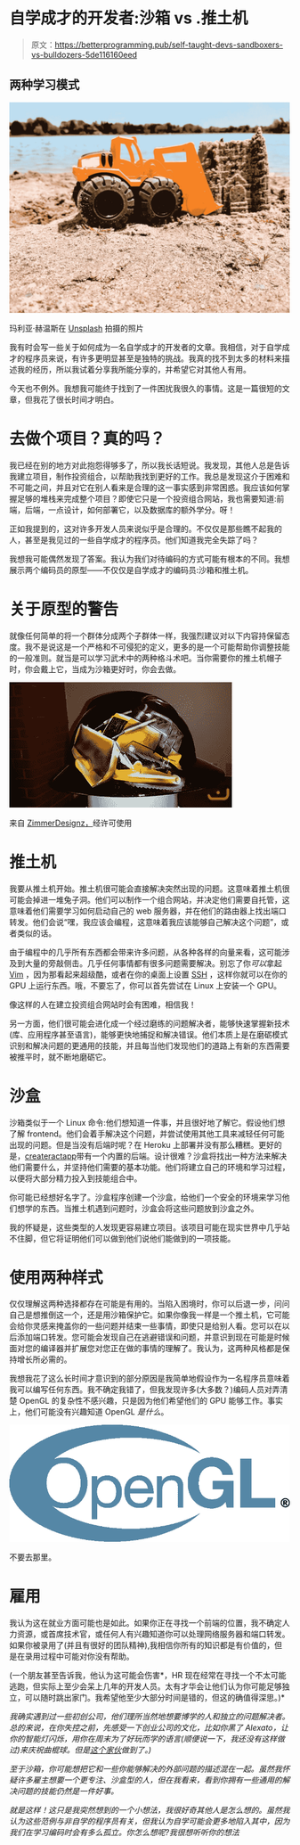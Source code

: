 # 自学成才的开发者:沙箱 vs .推土机

> 原文：<https://betterprogramming.pub/self-taught-devs-sandboxers-vs-bulldozers-5de116160eed>

## 两种学习模式

![](img/110e9856a3000f06e9327cf6802a4456.png)

玛利亚·赫温斯在 [Unsplash](https://unsplash.com?utm_source=medium&utm_medium=referral) 拍摄的照片

我有时会写一些关于如何成为一名自学成才的开发者的文章。我相信，对于自学成才的程序员来说，有许多更明显甚至是独特的挑战。我真的找不到太多的材料来描述我的经历，所以我试着分享我所能分享的，并希望它对其他人有用。

今天也不例外。我想我可能终于找到了一件困扰我很久的事情。这是一篇很短的文章，但我花了很长时间才明白。

# 去做个项目？真的吗？

我已经在别的地方对此抱怨得够多了，所以我长话短说。我发现，其他人总是告诉我建立项目，制作投资组合，以帮助我找到更好的工作。我总是发现这介于困难和不可能之间，并且对它在别人看来是合理的这一事实感到非常困惑。我应该如何掌握足够的堆栈来完成整个项目？即使它只是一个投资组合网站，我也需要知道:前端，后端，一点设计，如何部署它，以及数据库的额外学分。呀！

正如我提到的，这对许多开发人员来说似乎是合理的。不仅仅是那些瞧不起我的人，甚至是我见过的一些自学成才的程序员。他们知道我完全失踪了吗？

我想我可能偶然发现了答案。我认为我们对待编码的方式可能有根本的不同。我想展示两个编码员的原型——不仅仅是自学成才的编码员:沙箱和推土机。

# 关于原型的警告

就像任何简单的将一个群体分成两个子群体一样，我强烈建议对以下内容持保留态度。我不是说这是一个严格和不可侵犯的定义，更多的是一个可能帮助你调整技能的一般准则。就当是可以学习武术中的两种格斗术吧。当你需要你的推土机帽子时，你会戴上它，当成为沙箱更好时，你会去做。

![](img/0629397ce0349be9063a267e32f21c0b.png)

来自 [ZimmerDesignz，](https://www.zimmerdesignz.com/gallery-of-photos/image.raw?view=image&type=img&id=48)经许可使用

# 推土机

我要从推土机开始。推土机很可能会直接解决突然出现的问题。这意味着推土机很可能会掉进一堆兔子洞。他们可以制作一个组合网站，并决定他们需要自托管，这意味着他们需要学习如何启动自己的 web 服务器，并在他们的路由器上找出端口转发。他们会说“嘿，我应该会编程，这意味着我应该能够自己解决这个问题”，或者类似的话。

由于编程中的几乎所有东西都会带来许多问题，从各种各样的向量来看，这可能涉及到大量的旁敲侧击。几乎任何事情都有很多问题需要解决。别忘了你*可以*拿起 [Vim](https://vim-adventures.com/) ，因为那看起来超级酷，或者在你的桌面上设置 [SSH](https://dev.to/zduey/how-to-set-up-an-ssh-server-on-a-home-computer) ，这样你就可以在你的 GPU 上运行东西。哦，不要忘了，你可以首先尝试在 Linux 上安装一个 GPU。

像这样的人在建立投资组合网站时会有困难，相信我！

另一方面，他们很可能会进化成一个经过磨练的问题解决者，能够快速掌握新技术(库、应用程序甚至语言)，能够更快地捕捉和解决错误。他们本质上是在磨砺模式识别和解决问题的更通用的技能，并且每当他们发现他们的道路上有新的东西需要被推平时，就不断地磨砺它。

# 沙盒

沙箱类似于一个 Linux 命令:他们想知道一件事，并且很好地了解它。假设他们想了解 frontend。他们会着手解决这个问题，并尝试使用其他工具来减轻任何可能出现的问题。但是当没有后端时呢？在 Heroku 上部署并没有那么糟糕。更好的是，[createractapp](https://www.npmjs.com/package/create-react-app)带有一个内置的后端。设计很难？沙盒将找出一种方法来解决他们需要什么，并坚持他们需要的基本功能。他们将建立自己的环境和学习过程，以便将大部分精力投入到技能组合中。

你可能已经想好名字了。沙盒程序创建一个沙盒，给他们一个安全的环境来学习他们想学的东西。当推土机遇到问题时，沙盒会将这些问题放到沙盒之外。

我的怀疑是，这些类型的人发现更容易建立项目。该项目可能在现实世界中几乎站不住脚，但它将证明他们可以做到他们说他们能做到的一项技能。

# 使用两种样式

仅仅理解这两种选择都存在可能是有用的。当陷入困境时，你可以后退一步，问问自己是想推倒这一个，还是用沙箱保护它。如果你像我一样是一个推土机，它可能会给你灵感来掩盖你的一些问题并结束一些事情，即使只是给别人看。您可以在以后添加端口转发。您可能会发现自己在逃避错误和问题，并意识到现在可能是时候面对您的编译器并扩展您对您正在做的事情的理解了。我认为，这两种风格都是保持增长所必需的。

我想我花了这么长时间才意识到的部分原因是我简单地假设作为一名程序员意味着我可以编写任何东西。我不确定我错了，但我发现许多(大多数？)编码人员对弄清楚 OpenGL 的复杂性不感兴趣，只是因为他们希望他们的 GPU 能够工作。事实上，他们可能没有兴趣知道 OpenGL *是什么*。

![](img/36b68889350e6223d7011a0ba29b337b.png)

不要去那里。

# 雇用

我认为这在就业方面可能也是如此。如果你正在寻找一个前端的位置，我不确定人力资源，或首席技术官，或任何人有兴趣知道你可以处理网络服务器和端口转发。如果你被录用了(并且有很好的团队精神),我相信你所有的知识都是有价值的，但是在录用过程中可能对你没有帮助。

(一个朋友甚至告诉我，他认为这可能会伤害*，HR 现在经常在寻找一个不太可能逃跑，但实际上至少会呆上几年的开发人员。太有才华会让他们认为你可能足够独立，可以随时跳出家门。我希望他至少大部分时间是错的，但这的确值得深思。)*

*我确实遇到过一些初创公司，他们理所当然地想要博学的人和独立的问题解决者。总的来说，在你失控之前，先感受一下创业公司的文化，比如你黑了 Alexato，让你的智能灯闪烁，用你在周末为了好玩而学的语言(顺便说一下，我还没有这样做过)来庆祝曲棍球。但是[这个家伙](https://blog.francoismaillet.com/epic-celebration/)做到了。)*

*至于沙箱，你可能想把它和一些你能够解决的外部问题的描述混在一起。虽然我怀疑许多雇主想要一个更专注、沙盒型的人，但在我看来，看到你拥有一些通用的解决问题的技能仍然是一件好事。*

*就是这样！这只是我突然想到的一个小想法，我很好奇其他人是怎么想的。虽然我认为这些范例与非自学的程序员有关，但我认为自学可能会更多地陷入其中，因为我们在学习编码时会有多么孤立。你怎么想呢?我很想听听你的想法*